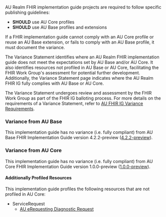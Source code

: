 AU Realm FHIR implementation guide projects are required to follow specific publishing guidelines:
- **SHOULD** use AU Core profiles
- **SHOULD** use AU Base profiles and extensions

If a FHIR implementation guide cannot comply with an AU Core profile or reuse an AU Base extension, or fails to comply with an AU Base profile, it must document the variance.

The Variance Statement identifies where an AU Realm FHIR implementation guide does not meet the expectations set by AU Base and/or AU Core. It also identifies resources not profiled in AU Base or AU Core, facilitating the FHIR Work Group's assessment for potential further development. Additionally, the Variance Statement page indicates where the AU Realm FHIR IG fully complies with AU Base or AU Core.

The Variance Statement undergoes review and assessment by the FHIR Work Group as part of the FHIR IG balloting process. For more details on the requirements of a Variance Statement, refer to [AU FHIR IG Variance Requirements](https://confluence.hl7.org/display/HA/Process%3A++AU+FHIR+IG+Variance+Requirements).

### Variance from AU Base
This implementation guide has no variance (i.e. fully compliant) from AU Base FHIR Implementation Guide version 4.2.2-preview ([4.2.2-preview](https://hl7.org.au/fhir/4.2.2-preview/index.html)).

### Variance from AU Core
This implementation guide has no variance (i.e. fully compliant) from AU Core FHIR Implementation Guide version 1.0.0-preview ([1.0.0-preview](https://hl7.org.au/fhir/core/1.0.0-preview/index.html)).

#### Additionally Profiled Resources
This implementation guide profiles the following resources that are not profiled in AU Core:

- ServiceRequest
  - [AU eRequesting Diagnostic Request](StructureDefinition-au-erequesting-diagnosticrequest.html)
